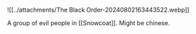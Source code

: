 ![[../attachments/The Black Order-20240802163443522.webp]]

A group of evil people in [[Snowcoat]]. Might be chinese. 